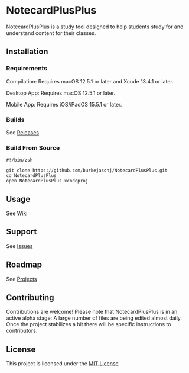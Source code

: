 # NotecardPlusPlus

NotecardPlusPlus is a study tool designed to help students study for and understand content for their classes.

## Installation

### Requirements
Compilation: Requires macOS 12.5.1 or later and Xcode 13.4.1 or later.

Desktop App: Requires macOS 12.5.1 or later.

Mobile App: Requires iOS/iPadOS 15.5.1 or later.

### Builds
See [Releases](https://github.com/burkejasonj/NotecardPlusPlus/releases)

### Build From Source
```
#!/bin/zsh

git clone https://github.com/burkejasonj/NotecardPlusPlus.git
cd NotecardPlusPlus
open NotecardPlusPlus.xcodeproj
```

## Usage

See [Wiki](https://github.com/burkejasonj/NotecardPlusPlus/wiki)

## Support

See [Issues](https://github.com/burkejasonj/NotecardPlusPlus/issues)

## Roadmap

See [Projects](https://github.com/burkejasonj/NotecardPlusPlus/projects)

## Contributing

Contributions are welcome! Please note that NotecardPlusPlus is in an active alpha stage: A large number of files are being edited almost daily. Once the project stabilizes a bit there will be specific instructions to contributors.

## License

This project is licensed under the [MIT License](https://github.com/burkejasonj/NotecardPlusPlus/blob/main/LICENSE.md)
